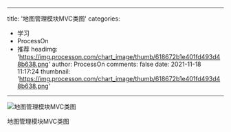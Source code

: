 
---
title: '地图管理模块MVC类图'
categories: 
 - 学习
 - ProcessOn
 - 推荐
headimg: 'https://img.processon.com/chart_image/thumb/618672b1e401fd493d48b638.png'
author: ProcessOn
comments: false
date: 2021-11-18 11:17:24
thumbnail: 'https://img.processon.com/chart_image/thumb/618672b1e401fd493d48b638.png'
---

<div>   
<img class="thumb" alt="地图管理模块MVC类图" src="https://img.processon.com/chart_image/thumb/618672b1e401fd493d48b638.png" referrerpolicy="no-referrer">
<p>地图管理模块MVC类图</p>  
</div>
            
